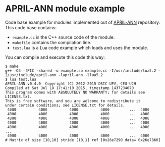 # APRIL-ANN module example

Code base example for modules implemented out of
[APRIL-ANN](https://github.com/pakozm/april-ann) repository. This code base
contains:

- `example.cc` is the C++ source code of the module.
- `makefile` contains the compilation line.
- `test.lua` is a Lua code example which loads and uses the module.

You can compile and execute this code this way:

```
$ make
g++ -O3 -fPIC -shared -o example.so example.cc -I/usr/include/lua5.2 -I/usr/include/april-ann -lapril-ann -llua5.2 
$ lua test.lua
APRIL-ANN v0.4.0  Copyright (C) 2012-2015 DSIC-UPV, CEU-UCH
Compiled at Sat Jul 18 17:41:10 2015, timestamp 1437234070
This program comes with ABSOLUTELY NO WARRANTY; for details see LICENSE.txt.
This is free software, and you are welcome to redistribute it
under certain conditions; see LICENSE.txt for details.
 4000          4000          4000          4000         ...  4000
 4000          4000          4000          4000         ...  4000
 4000          4000          4000          4000         ...  4000
 4000          4000          4000          4000         ...  4000
 4000          4000          4000          4000         ...  4000
...
 4000          4000          4000          4000         ...  4000
# Matrix of size [10,10] stride [10,1] ref [0x26e7290 data= 0x26e7360]
```
